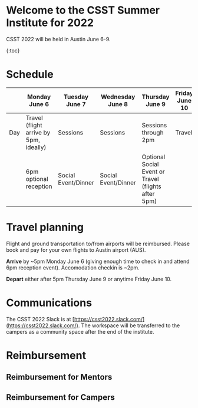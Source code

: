 # Welcome to the CSST Summer Institute for 2022

CSST 2022 will be held in Austin June 6-9.

{:toc}

# Schedule


|     | Monday June 6                          | Tuesday June 7      | Wednesday June 8    | Thursday June 9                           | Friday June 10  |
|-----|----------------------------------------|---------------------|---------------------|-------------------------------------------|--------|
| Day | Travel (flight arrive by 5pm, ideally) | Sessions            | Sessions            | Sessions through 2pm                      | Travel |
|     | 6pm optional reception                 | Social Event/Dinner | Social Event/Dinner | Optional Social Event       or Travel (flights after 5pm)                 |        |

# Travel planning

Flight and ground transportation to/from airports will be reimbursed. Please book and pay for your own flights to Austin airport (AUS).

**Arrive** by ~5pm Monday June 6 (giving enough time to check in and attend 6pm reception event). Accomodation checkin is ~2pm.

**Depart** either after 5pm Thursday June 9 or anytime Friday June 10.

# Communications

The CSST 2022 Slack is at [https://csst2022.slack.com/](https://csst2022.slack.com/). The workspace will be transferred to the campers as a community space after the end of the institute.

# Reimbursement

## Reimbursement for Mentors

## Reimbursement for Campers
